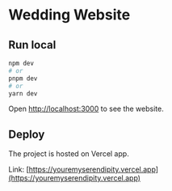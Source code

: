 # Wedding Website

## Run local
```bash
npm dev
# or
pnpm dev
# or
yarn dev
```

Open [http://localhost:3000](http://localhost:3000) to see the website.

## Deploy
The project is hosted on Vercel app.

Link: [https://youremyserendipity.vercel.app](https://youremyserendipity.vercel.app)